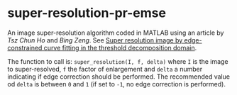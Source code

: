 # super-resolution-pr-emse
An image super-resolution algorithm coded in MATLAB using an article by _Tsz Chun Ho_ and _Bing Zeng_. See [Super resolution image by edge-constrained curve fitting in the threshold decomposition domain](https://pdfs.semanticscholar.org/14fb/a4d942155b8678c1a601a683b943d67e42f3.pdf "Semanticscholar").

The function to call is: `super_resolution(I, f, delta)` where `I` is the image to super-resolved, `f` the factor of enlargement and `delta` a number indicating if edge correction should be performed. The recommended value od `delta` is between `0` and `1` (if set to `-1`, no edge correction is performed).
